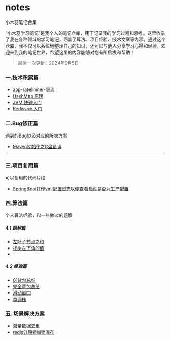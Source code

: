 # notes

小木蕊笔记合集

“小木蕊学习笔记”是我个人的笔记仓库，用于记录我的学习过程和思考。这里收录了我在各种领域的学习笔记，涵盖了算法、项目经验、技术文章等内容。通过这个仓库，我不仅可以系统地整理自己的知识，还可以与他人分享学习心得和经验。欢迎来到我的笔记世界，希望这里的内容能够对您有所启发和帮助！

> 最后一次更新：2024年9月5日

### 一.技术积累篇

- [aop-ratelimiter-限流](content/技术积累/Aop笔记)
- [HashMap 原理](content/技术积累/HashMap原理笔记)
- [JVM 快速入门](content/技术积累/JVM笔记总结)
- [Redisson 入门](Redisson和普通的Redis客户端又什么不同.md)

### 二.Bug修正篇

遇到的Bug以及对应的解决方案

- [Maven初始化之C盘错误](https://github.com/jianzhipoxiao/blob/main/Maven初始化之C盘错误.md)

***

### 三.项目复用篇

可以复用的代码片段

- [SpringBoot打印yml配置日志以便查看启动是否为生产配置](项目复用/SpringBoot启动时打印yml文件配置信息日志.md)

### 四.算法篇

个人算法经验，和一些做过的题解

##### 4.1 题解篇

- [左叶子节点之和](算法/二叉树/左叶子节点之和.md)
- [找树左下角的值](算法/二叉树/找树左下角的值.md)
- 

##### 4.2 经验篇

- [01背包总结](content/算法/DP动态规划/01背包算法总结.md)
- [完全背包总结](content/算法/DP动态规划/完全背包问题.md)
- [滑动窗口](content/算法/滑动窗口笔记.md)
- [单调栈](content/算法/单调栈.md)

### 五. 场景解决方案

- [海量数据去重](content/面试/场景题目/海量数据去重解决方案.md)
- [redis分段锁加锁库存](content/项目复用/场景/Redis分段锁+延时队列+MQ消息解决库存超卖问题并减轻数据库压力方案.md)